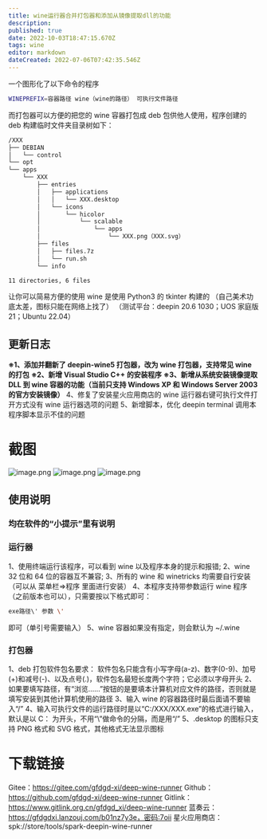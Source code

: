 ```yaml
---
title: wine运行器合并打包器和添加从镜像提取dll的功能
description: 
published: true
date: 2022-10-03T18:47:15.670Z
tags: wine
editor: markdown
dateCreated: 2022-07-06T07:42:35.546Z
---
```


一个图形化了以下命令的程序

```bash
WINEPREFIX=容器路径 wine（wine的路径） 可执行文件路径
```

而打包器可以方便的把您的 wine 容器打包成 deb 包供他人使用，程序创建的 deb 构建临时文件夹目录树如下：

```bash
/XXX
├── DEBIAN
│   └── control
└── opt
└── apps
    └── XXX
        ├── entries
        │   ├── applications
        │   │   └── XXX.desktop
        │   └── icons
        │       └── hicolor
        │           └── scalable
        │               └── apps
        │                   └── XXX.png（XXX.svg）
        ├── files
        │   ├── files.7z
        │   └── run.sh
        └── info

11 directories, 6 files
```

让你可以简易方便的使用 wine
是使用 Python3 的 tkinter 构建的
（自己美术功底太差，图标只能在网络上找了）
（测试平台：deepin 20.6 1030；UOS 家庭版 21；Ubuntu 22.04）

## 更新日志

**※1、添加并翻新了 deepin-wine5 打包器，改为 wine 打包器，支持常见 wine 的打包**
**※2、新增 Visual Studio C++ 的安装程序**
**※3、新增从系统安装镜像提取 DLL 到 wine 容器的功能（当前只支持 Windows XP 和 Windows Server 2003 的官方安装镜像）**
4、修复了安装星火应用商店的 wine 运行器右键可执行文件打开方式没有 wine 运行器选项的问题
5、新增脚本，优化 deepin terminal 调用本程序脚本显示不佳的问题

# 截图

![image.png](https://storage.deepin.org/thread/202207061004446872_image.png)
![image.png](https://storage.deepin.org/thread/202207061005149959_image.png)
![image.png](https://storage.deepin.org/thread/202207061005251446_image.png)

## 使用说明

### 均在软件的“小提示”里有说明

### 运行器

1、使用终端运行该程序，可以看到 wine 以及程序本身的提示和报错;
2、wine 32 位和 64 位的容器互不兼容;
3、所有的 wine 和 winetricks 均需要自行安装（可以从 菜单栏=>程序 里面进行安装）
4、本程序支持带参数运行 wine 程序（之前版本也可以），只需要按以下格式即可：

```bash
exe路径\' 参数 \'
```

即可（单引号需要输入）
5、wine 容器如果没有指定，则会默认为 ~/.wine

### 打包器

1、deb 打包软件包名要求：
软件包名只能含有小写字母(a-z)、数字(0-9)、加号(+)和减号(-)、以及点号(.)，软件包名最短长度两个字符；它必须以字母开头
2、如果要填写路径，有“浏览……”按钮的是要填本计算机对应文件的路径，否则就是填写安装到其他计算机使用的路径
3、输入 wine 的容器路径时最后面请不要输入“/”
4、输入可执行文件的运行路径时是以“C:/XXX/XXX.exe”的格式进行输入，默认是以 C： 为开头，不用“\”做命令的分隔，而是用“/”
5、.desktop 的图标只支持 PNG 格式和 SVG 格式，其他格式无法显示图标

# 下载链接

Gitee：https://gitee.com/gfdgd-xi/deep-wine-runner
Github：https://github.com/gfdgd-xi/deep-wine-runner
Gitlink：https://www.gitlink.org.cn/gfdgd_xi/deep-wine-runner
蓝奏云：https://gfdgdxi.lanzouj.com/b01nz7y3e，密码:7oii
星火应用商店：spk://store/tools/spark-deepin-wine-runner